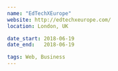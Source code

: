 ```yaml
---
name: "EdTechXEurope"
website: http://edtechxeurope.com/
location: London, UK

date_start: 2018-06-19
date_end:   2018-06-19

tags: Web, Business
---
```

